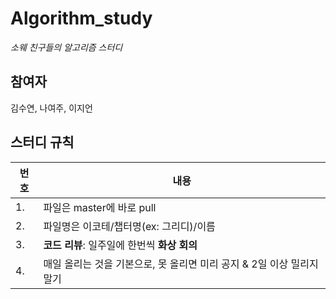 # Algorithm_study
*소웨 친구들의 알고리즘 스터디*
## 참여자
김수연, 나여주, 이지언

## 스터디 규칙
| 번호 | 내용|
|--|--|
| 1. |파일은 master에 바로 pull  |
| 2. |파일명은 이코테/챕터명(ex: 그리디)/이름|
| 3. |**코드 리뷰**: 일주일에 한번씩 **화상 회의**|
|4. |매일 올리는 것을 기본으로, 못 올리면 미리 공지 & 2일 이상 밀리지 말기|
